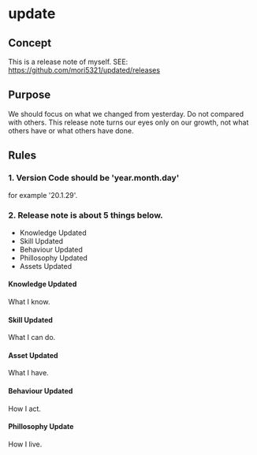 # update
## Concept
This is a release note of myself. 
SEE: https://github.com/mori5321/updated/releases

## Purpose
We should focus on what we changed from yesterday. Do not compared with others.
This release note turns our eyes only on our growth, not what others have or what others have done.

## Rules
### 1. Version Code should be 'year.month.day'
for example '20.1.29'.

### 2. Release note is about 5 things below.
- Knowledge Updated
- Skill Updated
- Behaviour Updated
- Phillosophy Updated
- Assets Updated

#### Knowledge Updated
What I know.

#### Skill Updated
What I can do.

#### Asset Updated
What I have.

#### Behaviour Updated
How I act.

#### Phillosophy Update
How I live.

